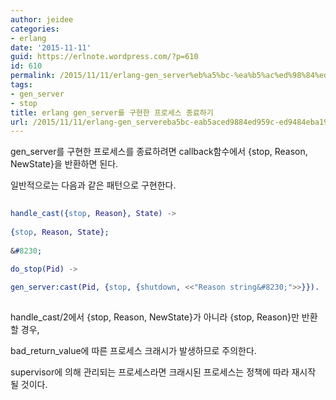 ```yaml
---
author: jeidee
categories:
- erlang
date: '2015-11-11'
guid: https://erlnote.wordpress.com/?p=610
id: 610
permalink: /2015/11/11/erlang-gen_server%eb%a5%bc-%ea%b5%ac%ed%98%84%ed%95%9c-%ed%94%84%eb%a1%9c%ec%84%b8%ec%8a%a4-%ec%a2%85%eb%a3%8c%ed%95%98%ea%b8%b0/
tags:
- gen_server
- stop
title: erlang gen_server를 구현한 프로세스 종료하기
url: /2015/11/11/erlang-gen_servereba5bc-eab5aced9884ed959c-ed9484eba19cec84b8ec8aa4-eca285eba38ced9598eab8b0
---
```


gen_server를 구현한 프로세스를 종료하려면 callback함수에서 {stop, Reason, NewState}을 반환하면 된다.

일반적으로는 다음과 같은 패턴으로 구현한다.

```erlang
  
handle_cast({stop, Reason}, State) ->
    
{stop, Reason, State};
  
&#8230;

do_stop(Pid) ->
    
gen_server:cast(Pid, {stop, {shutdown, <<"Reason string&#8230;">>}}).
  
```

handle_cast/2에서 {stop, Reason, NewState}가 아니라 {stop, Reason}만 반환할 경우,
  
bad\_return\_value에 따른 프로세스 크래시가 발생하므로 주의한다.

supervisor에 의해 관리되는 프로세스라면 크래시된 프로세스는 정책에 따라 재시작 될 것이다.